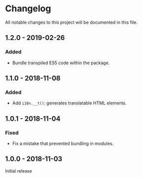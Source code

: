 # Changelog

All notable changes to this project will be documented in this file.

## 1.2.0 - 2019-02-26

### Added

- Bundle transpiled ES5 code within the package.

## 1.1.0 - 2018-11-08

### Added

- Add `i18n.__t()`: generates translatable HTML elements.

## 1.0.1 - 2018-11-04

### Fixed

- Fix a mistake that prevented bundling in modules.

## 1.0.0 - 2018-11-03

Initial release
